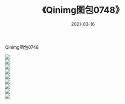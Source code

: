 ﻿---
layout: post
title:  《Qinimg图包0748》
date:   2021-03-16
img: http://imgx.orgx.ga/Qinimg图包/Qinimg图包0748/000.jpg
categories: [美女, 清纯, 唯美]
---

Qinimg图包0748

 ![](http://imgx.orgx.ga/Qinimg图包/Qinimg图包0748/001.jpg) <br>![](http://imgx.orgx.ga/Qinimg图包/Qinimg图包0748/002.jpg) <br>![](http://imgx.orgx.ga/Qinimg图包/Qinimg图包0748/003.jpg) <br>![](http://imgx.orgx.ga/Qinimg图包/Qinimg图包0748/004.jpg) <br>![](http://imgx.orgx.ga/Qinimg图包/Qinimg图包0748/005.jpg) <br>![](http://imgx.orgx.ga/Qinimg图包/Qinimg图包0748/006.jpg) <br>![](http://imgx.orgx.ga/Qinimg图包/Qinimg图包0748/007.jpg) <br>![](http://imgx.orgx.ga/Qinimg图包/Qinimg图包0748/008.jpg) <br>![](http://imgx.orgx.ga/Qinimg图包/Qinimg图包0748/009.jpg) <br>